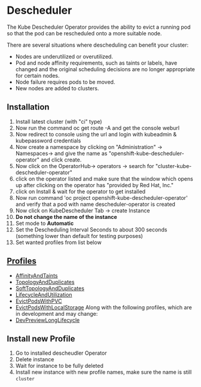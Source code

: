 # Descheduler 


The Kube Descheduler Operator provides the ability to evict a running pod so that the pod can be rescheduled onto a more suitable node.

There are several situations where descheduling can benefit your cluster:
* Nodes are underutilized or overutilized.
* Pod and node affinity requirements, such as taints or labels, have changed and the original scheduling decisions are no longer appropriate for certain nodes.
* Node failure requires pods to be moved.
* New nodes are added to clusters.


## Installation 
1) Install latest cluster (with "ci" type)
2) Now run the command oc get route -A and get the console weburl
3) Now redirect to console using the url and login with kubeadmin & kubepassword credentials
4) Now create a namespace by clicking on "Administration" -> Namespaces-> and give the name as "openshift-kube-descheduler-operator" and click create.
5) Now click on the OperatorHub-> operators -> search for "cluster-kube-descheduler-operator"
6) click on the operator listed and make sure that the window which opens up after clicking on the operator has "provided by Red Hat, Inc."
7) click on Install & wait for the operator to get installed
8) Now run command 'oc project openshift-kube-descheduler-operator' and verify that a pod with name descheduler-operator is created
9) Now click on KubeDescheduler Tab -> create Instance
10) **Do not change the name of the instance** 
11) Set mode to **Automatic** 
12) Set the Descheduling Interval Seconds to about 300 seconds (something lower than default for testing purposes)
13) Set wanted profiles from list below


## [Profiles](https://github.com/openshift/cluster-kube-descheduler-operator#profiles)

* [AffinityAndTaints](https://github.com/openshift/cluster-kube-descheduler-operator#affinityandtaints)
* [TopologyAndDuplicates](https://github.com/openshift/cluster-kube-descheduler-operator#topologyandduplicates)
* [SoftTopologyAndDuplicates](https://github.com/openshift/cluster-kube-descheduler-operator#softtopologyandduplicates)
* [LifecycleAndUtilization](https://github.com/openshift/cluster-kube-descheduler-operator#lifecycleandutilization)
* [EvictPodsWithPVC](https://github.com/openshift/cluster-kube-descheduler-operator#evictpodswithpvc)
* [EvictPodsWithLocalStorage](https://github.com/openshift/cluster-kube-descheduler-operator#evictpodswithlocalstorage)
Along with the following profiles, which are in development and may change:
* [DevPreviewLongLifecycle](https://github.com/openshift/cluster-kube-descheduler-operator#devpreviewlonglifecycle)


## Install new Profile
1. Go to installed descheudler Operator
2. Delete instance
3. Wait for instance to be fully deleted
4. Install new instance with new profile names, make sure the name is still `cluster`
